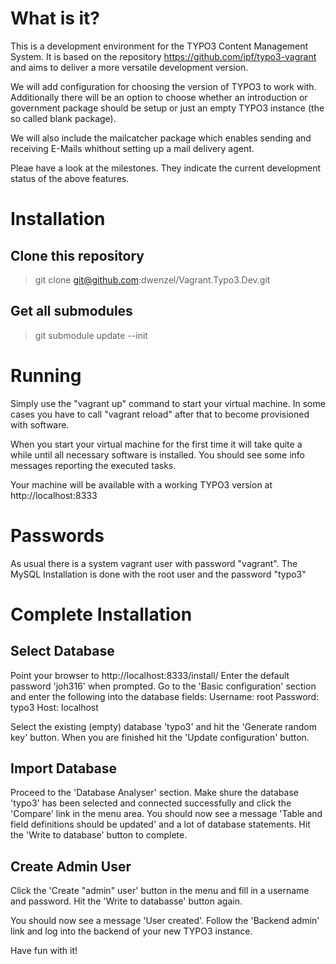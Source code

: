# What is it?
This is a development environment for the TYPO3 Content Management System.
It is based on the repository https://github.com/ipf/typo3-vagrant and aims to
deliver a more versatile development version.

We will add configuration for choosing the version of TYPO3 to work with. Additionally
there will be an option to choose whether an introduction or government package should be setup 
or just an empty TYPO3 instance (the so called blank package).

We will also include the mailcatcher package which enables sending and receiving
E-Mails whithout setting up a mail delivery agent.

Pleae have a look at the milestones. They indicate the current development
status of the above features.

# Installation

## Clone this repository

 > git clone git@github.com:dwenzel/Vagrant.Typo3.Dev.git

## Get all submodules

 > git submodule update --init

# Running

Simply use the "vagrant up" command to start your virtual machine.
In some cases you have to call "vagrant reload" after that to become provisioned with software.

When you start your virtual machine for the first time it will take quite a
while until all necessary software is installed. You should see some info
messages reporting the executed tasks.

Your machine will be available with a working TYPO3 version at http://localhost:8333

# Passwords

As usual there is a system vagrant user with password "vagrant". The MySQL Installation is done with the root user and the password "typo3"

# Complete Installation

## Select Database
Point your browser to http://localhost:8333/install/
Enter the default password 'joh316' when prompted.
Go to the 'Basic configuration' section and enter the following into the database
fields:
Username: root
Password: typo3
Host: localhost

Select the existing (empty) database 'typo3' and hit the 'Generate random key'
button.
When you are finished hit the 'Update configuration' button.

## Import Database
Proceed to the 'Database Analyser' section. Make shure the database 'typo3' has
been selected and connected successfully and click the 'Compare' link in the
menu area. 
You should now see a message 'Table and field definitions should be updated' and
a lot of database statements. Hit the 'Write to database' button to complete.

## Create Admin User
Click the 'Create "admin" user' button in the menu and fill in a username and
password. Hit the 'Write to databasse' button again.

You should now see a message 'User created'. Follow the 'Backend admin' link and
log into the backend of your new TYPO3 instance.

Have fun with it!
